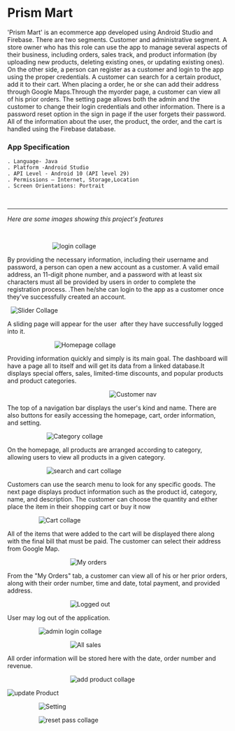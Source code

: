 # Prism Mart

'Prism Mart' is an ecommerce app developed using Android 
Studio and Firebase. There are two segments. Customer and administrative segment. A store owner who has this role can use the app to manage several aspects of their business, including orders, sales track, and product information (by uploading new products, deleting existing ones, or updating existing ones). On the other side, a person can register as a customer and login to the app using the proper credentials. A customer can search for a certain product, add it to their cart. When placing a order, he or she can add their address through Google Maps.Through the myorder page, a customer can view all of his prior orders. The setting page allows both the admin and the customer to change their login credentials and other information. There is a password reset option in the sign in page  if the user forgets their password.
 All of the information about the user, the product, the order, and the cart is handled using the Firebase database.



### App Specification
 ```
. Language- Java
. Platform -Android Studio
. API Level - Android 10 (API level 29) 
. Permissions – Internet, Storage,Location
. Screen Orientations: Portrait

 ```

 <br/>

--- 

_Here are some images showing this project's features_

<br/>

 &emsp; &emsp;  &emsp; &emsp; &nbsp; &nbsp; &nbsp; &nbsp; ![login collage](https://github.com/nayemuddinn/PrismMart/assets/126597905/b29f967d-b7c4-481f-bcdf-a2695400979f)

By providing the necessary information, including their username and password, a person can open a new account as a customer. A valid email address, an 11-digit phone number, and a password with at least six characters must all be provided by users in order to complete the registration process.
.Then he/she can login to the app as a customer once they've successfully created an account.


&nbsp; ![Slider Collage](https://github.com/nayemuddinn/PrismMart/assets/126597905/27c776f6-7bb1-40df-9ecc-be2ea7193126)

A sliding page will appear for the user  after they have successfully logged into it.

 &emsp; &emsp;  &emsp; &emsp;  &emsp; &emsp; ![Homepage collage](https://github.com/nayemuddinn/PrismMart/assets/126597905/2fc93875-973c-4a51-9251-d7cf59aa8f73)

Providing information quickly and simply is its main goal. The dashboard will have a page all to itself and will get its data from a linked database.It displays special offers, sales, limited-time discounts, and popular products and product categories.


 &emsp; &emsp;  &emsp; &emsp; &emsp;  &emsp; &emsp; &emsp; &emsp; &emsp; &emsp; &emsp; &emsp;  ![Customer nav](https://github.com/nayemuddinn/PrismMart/assets/126597905/fb726708-0c02-4af2-b4b5-28a4402df652)

The top of a navigation bar displays the user's kind and name. There are also buttons for easily accessing the homepage, cart, order information, and setting.


&emsp; &emsp; &emsp;  &emsp; &emsp;  ![Category collage](https://github.com/nayemuddinn/PrismMart/assets/126597905/99092bca-c0cc-4b77-8b61-94d9dd9a3a07)

On the homepage, all products are arranged according to category, allowing users to view all products in a given category.


&emsp; &emsp; &emsp;  &emsp; &emsp;  ![search and cart collage](https://github.com/nayemuddinn/PrismMart/assets/126597905/32c82e72-3a33-4a20-8fe9-113f8bee9efe)

Customers can use the search menu to look for any specific goods. The next page displays product information such as the product id, category, name, and description. The customer can choose the quantity and either place the item in their shopping cart or buy it now


&emsp; &emsp; &emsp;  &emsp; ![Cart collage](https://github.com/nayemuddinn/PrismMart/assets/126597905/3abf29fc-29d5-4baf-b019-94f627e256c1)

All of the items that were added to the cart will be displayed there along with the final bill that must be paid. The customer can select their address from Google Map.


&emsp; &emsp; &emsp;  &emsp; &emsp; &emsp; &emsp;  &emsp; ![My orders](https://github.com/nayemuddinn/PrismMart/assets/126597905/01f62175-cf1f-410c-bc71-185e77d4f314)

From the "My Orders" tab, a customer can view all of his or her prior orders, along with their order number, time and date, total payment, and provided address.



&emsp; &emsp; &emsp;  &emsp; &emsp; &emsp; &emsp;  &emsp; ![Logged out](https://github.com/nayemuddinn/PrismMart/assets/126597905/ed170892-294a-4e20-b8a1-a3434f00fe79)

User may log out of the application.



&emsp; &emsp; &emsp;  &emsp; ![admin login collage ](https://github.com/nayemuddinn/PrismMart/assets/126597905/6cff787b-3508-4914-861c-40af2a8005f9)





&emsp; &emsp; &emsp;  &emsp; &emsp; &emsp; &emsp;  &emsp; ![All sales](https://github.com/nayemuddinn/PrismMart/assets/126597905/2c0e69f7-618d-4679-93ca-b3fc4af726a1)

All order information will be stored here with the date, order number and revenue.



&emsp; &emsp; &emsp;  &emsp; &emsp; &emsp; &emsp;  &emsp; ![add product collage](https://github.com/nayemuddinn/PrismMart/assets/126597905/144a7018-bcf5-4331-aacf-94e390c796b1)

![update Product](https://github.com/nayemuddinn/PrismMart/assets/126597905/b615f3ec-7e77-471f-aac0-64a6c2fbd4fa)



&emsp; &emsp; &emsp;  &emsp; ![Setting](https://github.com/nayemuddinn/PrismMart/assets/126597905/3d9a2199-ed06-418a-80ef-0ac07abc8890)

&emsp; &emsp; &emsp;  &emsp;  ![reset pass collage](https://github.com/nayemuddinn/PrismMart/assets/126597905/0680cab5-dd4b-4e47-9b9f-016adc1e42bd)

